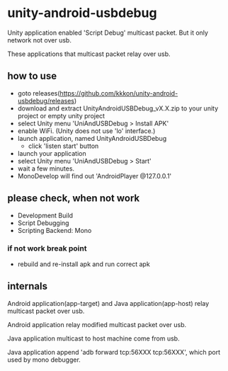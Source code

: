 # unity-android-usbdebug

Unity application enabled 'Script Debug' multicast packet.
But it only network not over usb.

These applications that multicast packet relay over usb.

## how to use

- goto releases(https://github.com/kkkon/unity-android-usbdebug/releases)
- download and extract UnityAndroidUSBDebug_vX.X.zip to your unity project or empty unity project
- select Unity menu 'UniAndUSBDebug > Install APK'
- enable WiFi. (Unity does not use 'lo' interface.)
- launch application, named UnityAndroidUSBDebug
  - click 'listen start' button
- launch your application
- select Unity menu 'UniAndUSBDebug > Start'
- wait a few minutes.
- MonoDevelop will find out 'AndroidPlayer @127.0.0.1'

## please check, when not work

- Development Build
- Script Debugging
- Scripting Backend: Mono

### if not work break point

- rebuild and re-install apk and run correct apk

## internals

Android application(app-target) and Java application(app-host)
relay multicast packet over usb.

Android application relay modified multicast packet over usb.

Java application multicast to host machine come from usb.

Java application append 'adb forward tcp:56XXX tcp:56XXX',
which port used by mono debugger.


